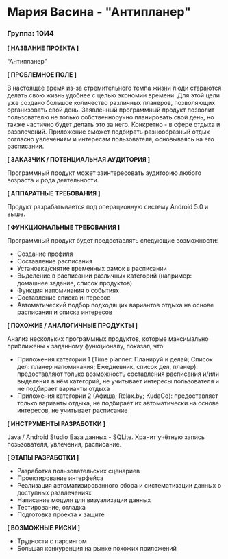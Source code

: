 # Мария Васина - "Антипланер"

### Группа: 10И4

**[ НАЗВАНИЕ ПРОЕКТА ]**

“Антипланер”

**[ ПРОБЛЕМНОЕ ПОЛЕ ]**

В настоящее время из-за стремительного темпа жизни люди стараются делать свою жизнь удобнее с целью экономии времени. Для этой цели уже создано большое количество различных планеров, позволяющих организовать свой день. Заявленный программный продукт позволит пользователю не только собственноручно планировать свой день, но также частично будет делать это за него. Конкретно - в сфере отдыха и развлечений. Приложение сможет подбирать разнообразный отдых согласно увлечениям и интересам пользователя, основываясь на его расписании.

**[ ЗАКАЗЧИК / ПОТЕНЦИАЛЬНАЯ АУДИТОРИЯ ]**

Программный продукт может заинтересовать аудиторию любого возраста и рода деятельности.

**[ АППАРАТНЫЕ ТРЕБОВАНИЯ ]**

Продукт разрабатывается под операционную систему Android 5.0 и выше.

**[ ФУНКЦИОНАЛЬНЫЕ ТРЕБОВАНИЯ ]**

Программный продукт будет предоставлять следующие возможности:

* Создание профиля
* Составление расписания
* Установка/снятие временных рамок в расписании
* Выделение в расписании различных категорий (например: домашнее задание, список продуктов)
* Функция напоминания о событиях
* Составление списка интересов
* Автоматический подбор подходящих вариантов отдыха на основе расписания и списка интересов


**[ ПОХОЖИЕ / АНАЛОГИЧНЫЕ ПРОДУКТЫ ]**

Анализ нескольких программных продуктов, которые максимально приближены к заданному функционалу, показал, что:

* Приложения категории 1 (Time planner: Планируй и делай; Список дел: планер напоминания; Ежедневник, список дел, планер): предоставляют только возможность составления расписания и/или выделения в нём категорий, не учитывает интересы пользователя и не подбирает варианты отдыха
* Приложения категории 2 (Афиша; Relax.by; KudaGo): предоставляет только варианты отдыха, не подбирает их автоматически на основе интересов, не учитывает расписание

**[ ИНСТРУМЕНТЫ РАЗРАБОТКИ ]**

Java / Android Studio
База данных - SQLite. Хранит учётную запись позьзователя, увлечения, расписание.

**[ ЭТАПЫ РАЗРАБОТКИ ]**

* Разработка пользовательских сценариев
* Проектирование интерфейса
* Реализация автоматизированного сбора и систематизации данных о доступных развлечениях
* Написание модуля для визуализации данных
* Тестирование, отладка
* Подготовка проекта к защите

**[ ВОЗМОЖНЫЕ РИСКИ ]**

* Трудности с парсингом
* Большая конкуренция на рынке похожих приложений
